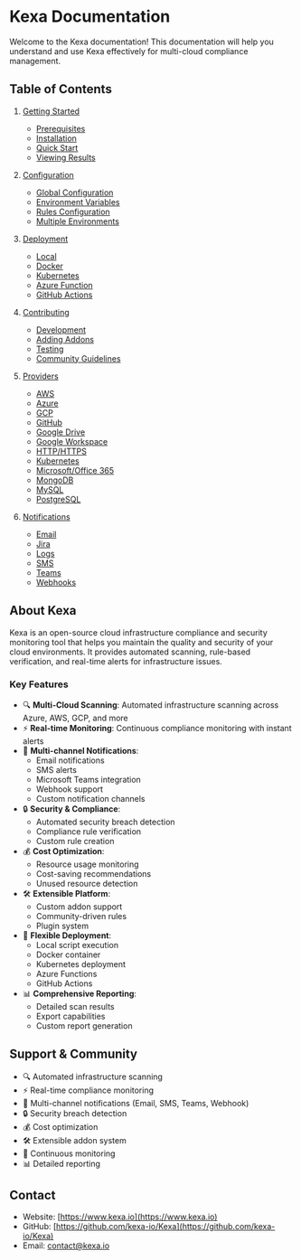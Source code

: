 # Kexa Documentation

Welcome to the Kexa documentation! This documentation will help you understand and use Kexa effectively for multi-cloud compliance management.

## Table of Contents

1. [Getting Started](./getting-started/README.md)
   - [Prerequisites](./getting-started/prerequisites.md)
   - [Installation](./getting-started/installation.md)
   - [Quick Start](./getting-started/quick-start.md)
   - [Viewing Results](./getting-started/viewing-results.md)

2. [Configuration](./configuration/README.md)
   - [Global Configuration](./configuration/global-configuration.md)
   - [Environment Variables](./configuration/environment-variables.md)
   - [Rules Configuration](./configuration/rules-configuration.md)
   - [Multiple Environments](./configuration/multiple-environments.md)

3. [Deployment](./deployment/README.md)
   - [Local](./deployment/local.md)
   - [Docker](./deployment/docker.md)
   - [Kubernetes](./deployment/kubernetes.md)
   - [Azure Function](./deployment/azure-function.md)
   - [GitHub Actions](./deployment/github-actions.md)

4. [Contributing](./contributing/README.md)
   - [Development](./contributing/development.md)
   - [Adding Addons](./contributing/adding-addons.md)
   - [Testing](./contributing/testing.md)
   - [Community Guidelines](./contributing/community-guidelines.md)

5. [Providers](./providers/README.md)
   - [AWS](./providers/AWS.md)
   - [Azure](./providers/Azure.md)
   - [GCP](./providers/GCP.md)
   - [GitHub](./providers/Github.md)
   - [Google Drive](./providers/GoogleDrive.md)
   - [Google Workspace](./providers/GoogleWorkspace.md)
   - [HTTP/HTTPS](./providers/HTTP.md)
   - [Kubernetes](./providers/Kubernetes.md)
   - [Microsoft/Office 365](./providers/O365.md)
   - [MongoDB](./providers/MongoDB.md)
   - [MySQL](./providers/MySQL.md)
   - [PostgreSQL](./providers/PostgreSQL.md)

6. [Notifications](./notifications/README.md)
   - [Email](./notifications/email.md)
   - [Jira](./notifications/jira.md)
   - [Logs](./notifications/logs.md)
   - [SMS](./notifications/sms.md)
   - [Teams](./notifications/teams.md)
   - [Webhooks](./notifications/webhook.md)

## About Kexa

Kexa is an open-source cloud infrastructure compliance and security monitoring tool that helps you maintain the quality and security of your cloud environments. It provides automated scanning, rule-based verification, and real-time alerts for infrastructure issues.

### Key Features

- 🔍 **Multi-Cloud Scanning**: Automated infrastructure scanning across Azure, AWS, GCP, and more
- ⚡ **Real-time Monitoring**: Continuous compliance monitoring with instant alerts
- 🔔 **Multi-channel Notifications**:
  - Email notifications
  - SMS alerts
  - Microsoft Teams integration
  - Webhook support
  - Custom notification channels
- 🔒 **Security & Compliance**:
  - Automated security breach detection
  - Compliance rule verification
  - Custom rule creation
- 💰 **Cost Optimization**:
  - Resource usage monitoring
  - Cost-saving recommendations
  - Unused resource detection
- 🛠️ **Extensible Platform**:
  - Custom addon support
  - Community-driven rules
  - Plugin system
- 🔄 **Flexible Deployment**:
  - Local script execution
  - Docker container
  - Kubernetes deployment
  - Azure Functions
  - GitHub Actions
- 📊 **Comprehensive Reporting**:
  - Detailed scan results
  - Export capabilities
  - Custom report generation

## Support & Community

- 🔍 Automated infrastructure scanning
- ⚡ Real-time compliance monitoring
- 🔔 Multi-channel notifications (Email, SMS, Teams, Webhook)
- 🔒 Security breach detection
- 💰 Cost optimization
- 🛠️ Extensible addon system
- 🔄 Continuous monitoring
- 📊 Detailed reporting

## Contact

- Website: [https://www.kexa.io](https://www.kexa.io)
- GitHub: [https://github.com/kexa-io/Kexa](https://github.com/kexa-io/Kexa)
- Email: [contact@kexa.io](mailto:contact@kexa.io)